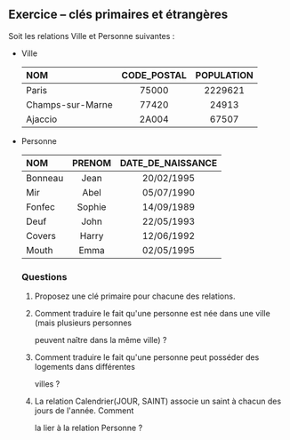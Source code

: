 ## Exercice – clés primaires et étrangères

Soit les relations Ville et Personne suivantes :

* Ville

  | NOM              | CODE_POSTAL | POPULATION |
  |:---------------- |:-----------:|:----------:|
  | Paris            | 75000       | 2229621    |
  | Champs-sur-Marne | 77420       | 24913      |
  | Ajaccio          | 2A004       | 67507      |

* Personne

  | NOM     | PRENOM | DATE_DE_NAISSANCE |
  |:------- |:------:|:-----------------:|
  | Bonneau | Jean   | 20/02/1995        |
  | Mir     | Abel   | 05/07/1990        |
  | Fonfec  | Sophie | 14/09/1989        |
  | Deuf    | John   | 22/05/1993        |
  | Covers  | Harry  | 12/06/1992        |
  | Mouth   | Emma   | 02/05/1995        |

  ### Questions

  1. Proposez une clé primaire pour chacune des relations.
  2. Comment traduire le fait qu'une personne est née dans une ville (mais plusieurs personnes

     peuvent naître dans la même ville) ?
  3. Comment traduire le fait qu'une personne peut posséder des logements dans différentes

     villes ?
  4. La relation Calendrier(JOUR, SAINT) associe un saint à chacun des jours de l'année. Comment

     la lier à la relation Personne ?
